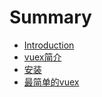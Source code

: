 # Summary

* [Introduction](README.md)
* [vuex简介](chapter1.md)
* [安装](an-zhuang.md)
* [最简单的vuex](zui-jian-dan-de-vuex.md)

